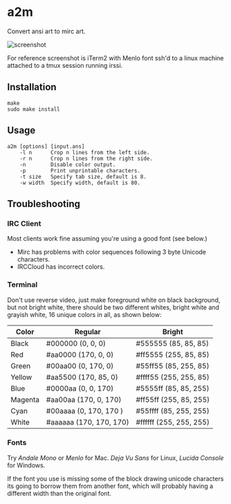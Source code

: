 # a2m

Convert ansi art to mirc art.

![screenshot](https://git.trollforge.org/a2m/plain/screenshot.png)

For reference screenshot is iTerm2 with Menlo font ssh'd to a linux
machine attached to a tmux session running irssi.

## Installation

```
make
sudo make install
```

## Usage

```
a2m [options] [input.ans]
	-l n      Crop n lines from the left side.
	-r n      Crop n lines from the right side.
	-n        Disable color output.
	-p        Print unprintable characters.
	-t size   Specify tab size, default is 8.
	-w width  Specify width, default is 80.
```

## Troubleshooting

### IRC Client

Most clients work fine assuming you're using a good font (see below.)
* Mirc has problems with color sequences following 3 byte Unicode characters.
* IRCCloud has incorrect colors.

### Terminal

Don't use reverse video, just make foreground white on black background, but
not bright white, there should be two different whites, bright white and
grayish white, 16 unique colors in all, as shown below:

Color | Regular | Bright
------|---------|-----
Black   | #000000 (0, 0, 0)       | #555555 (85, 85, 85)
Red     | #aa0000 (170, 0, 0)     | #ff5555 (255, 85, 85)
Green   | #00aa00 (0, 170, 0)     | #55ff55 (85, 255, 85)
Yellow  | #aa5500 (170, 85, 0)    | #ffff55 (255, 255, 85)
Blue    | #0000aa (0, 0, 170)     | #5555ff (85, 85, 255)
Magenta | #aa00aa (170, 0, 170)   | #ff55ff (255, 85, 255)
Cyan    | #00aaaa (0, 170, 170 )  | #55ffff (85, 255, 255)
White   | #aaaaaa (170, 170, 170) | #ffffff (255, 255, 255)

### Fonts

Try *Andale Mono* or *Menlo* for Mac.  *Deja Vu Sans* for Linux,
*Lucida Console* for Windows.

If the font you use is missing some of the block drawing unicode
characters its going to borrow them from another font, which
will probably having a different width than the original font.
